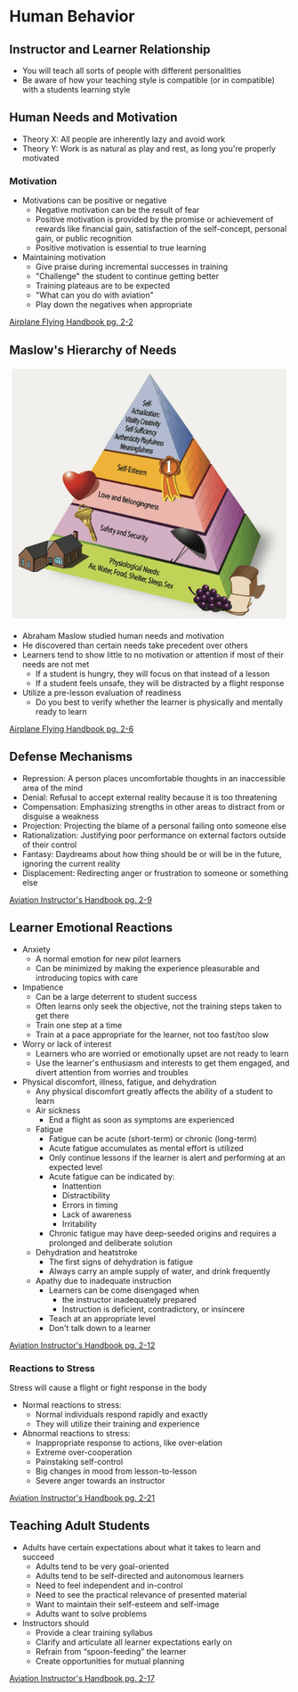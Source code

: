 # Human Behavior

## Instructor and Learner Relationship

- You will teach all sorts of people with different personalities
- Be aware of how your teaching style is compatible (or in compatible) with a students learning style

## Human Needs and Motivation

- Theory X: All people are inherently lazy and avoid work
- Theory Y: Work is as natural as play and rest, as long you're properly motivated

### Motivation

- Motivations can be positive or negative
  - Negative motivation can be the result of fear
  - Positive motivation is provided by the promise or achievement of rewards like financial gain, satisfaction of the self-concept, personal gain, or public recognition
  - Positive motivation is essential to true learning
- Maintaining motivation
  - Give praise during incremental successes in training
  - "Challenge" the student to continue getting better
  - Training plateaus are to be expected
  - "What can you do with aviation"
  - Play down the negatives when appropriate

[Airplane Flying Handbook pg. 2-2](/_references/AFH/2-2)

## Maslow's Hierarchy of Needs

![Maslow's Hierarchy of Needs](images/image.png)

- Abraham Maslow studied human needs and motivation
- He discovered than certain needs take precedent over others
- Learners tend to show little to no motivation or attention if most of their needs are not met
  - If a student is hungry, they will focus on that instead of a lesson
  - If a student feels unsafe, they will be distracted by a flight response
- Utilize a pre-lesson evaluation of readiness
  - Do you best to verify whether the learner is physically and mentally ready to learn

[Airplane Flying Handbook pg. 2-6](/_references/AFH/2-6)

## Defense Mechanisms

- Repression: A person places uncomfortable thoughts in an inaccessible area of the mind
- Denial: Refusal to accept external reality because it is too threatening
- Compensation: Emphasizing strengths in other areas to distract from or disguise a weakness
- Projection: Projecting the blame of a personal failing onto someone else
- Rationalization: Justifying poor performance on external factors outside of their control
- Fantasy: Daydreams about how thing should be or will be in the future, ignoring the current reality
- Displacement: Redirecting anger or frustration to someone or something else

[Aviation Instructor's Handbook pg. 2-9](/_referencs/AIH/2-9)

## Learner Emotional Reactions

- Anxiety
  - A normal emotion for new pilot learners
  - Can be minimized by making the experience pleasurable and introducing topics with care
- Impatience
  - Can be a large deterrent to student success
  - Often learns only seek the objective, not the training steps taken to get there
  - Train one step at a time
  - Train at a pace appropriate for the learner, not too fast/too slow
- Worry or lack of interest
  - Learners who are worried or emotionally upset are not ready to learn
  - Use the learner's enthusiasm and interests to get them engaged, and divert attention from worries and troubles
- Physical discomfort, illness, fatigue, and dehydration
  - Any physical discomfort greatly affects the ability of a student to learn
  - Air sickness
    - End a flight as soon as symptoms are experienced
  - Fatigue
    - Fatigue can be acute (short-term) or chronic (long-term)
    - Acute fatigue accumulates as mental effort is utilized
    - Only continue lessons if the learner is alert and performing at an expected level
    - Acute fatigue can be indicated by:
      - Inattention
      - Distractibility
      - Errors in timing
      - Lack of awareness
      - Irritability
    - Chronic fatigue may have deep-seeded origins and requires a prolonged and deliberate solution
  - Dehydration and heatstroke
    - The first signs of dehydration is fatigue
    - Always carry an ample supply of water, and drink frequently
  - Apathy due to inadequate instruction
    - Learners can be come disengaged when
      - the instructor inadequately prepared
      - Instruction is deficient, contradictory, or insincere
    - Teach at an appropriate level
    - Don't talk down to a learner

[Aviation Instructor's Handbook pg. 2-12](/_referencs/AIH/2-12)

### Reactions to Stress

Stress will cause a flight or fight response in the body

- Normal reactions to stress:
  - Normal individuals respond rapidly and exactly
  - They will utilize their training and experience
- Abnormal reactions to stress:
  - Inappropriate response to actions, like over-elation
  - Extreme over-cooperation
  - Painstaking self-control
  - Big changes in mood from lesson-to-lesson
  - Severe anger towards an instructor

[Aviation Instructor's Handbook pg. 2-21](/_referencs/AIH/2-21)

## Teaching Adult Students

- Adults have certain expectations about what it takes to learn and succeed
  - Adults tend to be very goal-oriented
  - Adults tend to be self-directed and autonomous learners
  - Need to feel independent and in-control
  - Need to see the practical relevance of presented material
  - Want to maintain their self-esteem and self-image
  - Adults want to solve problems
- Instructors should
  - Provide a clear training syllabus
  - Clarify and articulate all learner expectations early on
  - Refrain from “spoon-feeding” the learner
  - Create opportunities for mutual planning

[Aviation Instructor's Handbook pg. 2-17](/_referencs/AIH/2-17)

